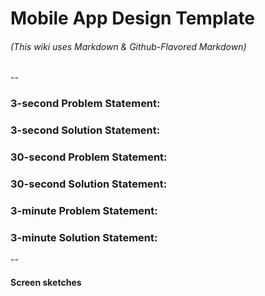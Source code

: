# Mobile App Design Template
###### (This wiki uses Markdown & Github-Flavored Markdown)
--
### 3-second Problem Statement: 
### 3-second Solution Statement: 
### 30-second Problem Statement:
### 30-second Solution Statement: 
### 3-minute Problem Statement: 
### 3-minute Solution Statement:

--

#### Screen sketches
